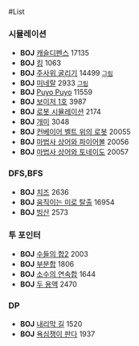 #List

### 시뮬레이션    
 * **BOJ** [캐슬디펜스](https://www.acmicpc.net/problem/17135) 17135   
 * **BOJ** [킹](https://www.acmicpc.net/problem/1063) 1063   
 * **BOJ** [주사위 굴리기]( https://www.acmicpc.net/problem/14499) 14499 [`그림`](./imgs/Simulation_14499.PNG)   
 * **BOJ** [미네랄](https://www.acmicpc.net/problem/2933) 2933 [`그림`](./imgs/Simulation_2933.PNG)   
 * **BOJ** [Puyo Puyo](https://www.acmicpc.net/problem/11559) 11559  
 * **BOJ** [보이저 1호](https://www.acmicpc.net/problem/3987) 3987  
 * **BOJ** [로봇 시뮬레이션](https://www.acmicpc.net/problem/2174) 2174  
 * **BOJ** [개미](https://www.acmicpc.net/problem/3048) 3048  
 * **BOJ** [컨베이어 벨트 위의 로봇](https://www.acmicpc.net/problem/20055) 20055  
 * **BOJ** [마법사 상어와 파이어볼](https://www.acmicpc.net/problem/20056)  20056  
 * **BOJ** [마법사 상어와 토네이도](https://www.acmicpc.net/problem/20057)  20057   


### DFS,BFS  
 * **BOJ** [치즈](https://www.acmicpc.net/problem/2636) 2636  
 * **BOJ** [움직이는 미로 탈출](https://www.acmicpc.net/problem/16954) 16954  
 * **BOJ** [빙산](https://www.acmicpc.net/problem/2573) 2573  

### 투 포인터 
 * **BOJ** [수들의 합2](https://www.acmicpc.net/problem/2003) 2003  
 * **BOJ** [부분합](https://www.acmicpc.net/problem/1806) 1806  
 * **BOJ** [소수의 연속합](https://www.acmicpc.net/problem/1644) 1644  
 * **BOJ** [두 용액](https://www.acmicpc.net/problem/2470) 2470  

### DP
 * **BOJ** [내리막 길](https://www.acmicpc.net/problem/1520) 1520   
 * **BOJ** [욕심쟁이 판다](https://www.acmicpc.net/problem/1937) 1937  


<!--
* Sort
  - Bubble
  - Selection
  - Merge
  - Quick
  - Radix
  - Counting  

  
* Graph
  - //MST-Kruskal
  - MST-Prim
  - Dijkstra  
    * 1.in-node method : O(V^2)  
    * 2.min-priority queue method : O(E+Vlog(V))  
  - Floyd-Warshall
    * O(V^3)
  - BFS
  - DPS
    * O(V+E)
  - Topological sort
    * O(V+E)  
  - SCC
    * kosaraju (have to use "twice" dfs calls)
    * tarjan (just "once" dfs call can solve the problem)
  - MCMF

* ETC
  - DP  
  - Greedy  
  - Binary search  
  - Brute force  
  - Back tracking  
  - LCA  
    * naive method
    * O(logN) (use sparse table)
  - 2-SAT
  - GCD, LCM
  - Permutation, Combination
  
## reference  

* **books**  
> <img src="https://user-images.githubusercontent.com/61424701/75901180-7d0cbb80-5e81-11ea-96fa-3f5607709ecf.png" width="250" height="281"></img>

* **sites**  
-->
<!-- 나중에... 사진들을 <div> </div>로 감싸면 한줄에 표시된다 -->
